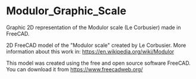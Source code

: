 # Modulor_Graphic_Scale
Graphic 2D representation of the Modulor scale (Le Corbusier) made in FreeCAD.

2D FreeCAD model of the "Modulor scale" created by Le Corbusier.
More information about this work in: https://en.wikipedia.org/wiki/Modulor

This model was created using the free and open source software FreeCAD. You can download it from https://www.freecadweb.org/
